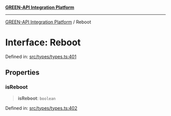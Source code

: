 [**GREEN-API Integration Platform**](../README.md)

***

[GREEN-API Integration Platform](../globals.md) / Reboot

# Interface: Reboot

Defined in: [src/types/types.ts:401](https://github.com/green-api/greenapi-integration/blob/20ab1c18eae4ff2cd48cede03d005dd7127abc0b/src/types/types.ts#L401)

## Properties

### isReboot

> **isReboot**: `boolean`

Defined in: [src/types/types.ts:402](https://github.com/green-api/greenapi-integration/blob/20ab1c18eae4ff2cd48cede03d005dd7127abc0b/src/types/types.ts#L402)
